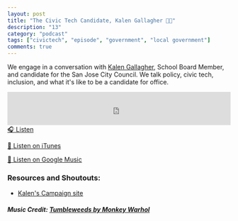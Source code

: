 ```yaml
---
layout: post
title: "The Civic Tech Candidate, Kalen Gallagher 👨‍💼"
description: "13"
category: "podcast"
tags: ["civictech", "episode", "government", "local government"]
comments: true
---
```

We engage in a conversation with [Kalen Gallagher](https://twitter.com/kalengallagher), School Board Member, and candidate for the San Jose City Council. We talk policy, civic tech, inclusion, and what it's like to be a candidate for office.

<iframe width="100%" height="75" scrolling="no" frameborder="no" allow="autoplay" src="https://w.soundcloud.com/player/?url=https%3A//api.soundcloud.com/tracks/474193755&color=%23ff5500&auto_play=false&hide_related=false&show_comments=true&show_user=true&show_reposts=false&show_teaser=true&visual=true"></iframe>
<a href="https://soundcloud.com/user-227289754/s01e10-the-civic-tech-candidate-kalen-gallagher" target="_blank">🎧 Listen</a>

[📱 Listen on iTunes](https://itunes.apple.com/us/podcast/civic-tech-chat/id1350640468?mt=2)

[📱 Listen on Google Music](https://play.google.com/music/listen?u=0#/ps/I2inksjzzzmbxhg5wbojr624doa)

### Resources and Shoutouts:
- [Kalen's Campaign site](http://www.kalengallagher.com/)

##### Music Credit: [Tumbleweeds by Monkey Warhol](http://freemusicarchive.org/music/Monkey_Warhol/Lonely_Hearts_Challenge/Monkey_Warhol_-_Tumbleweeds)

